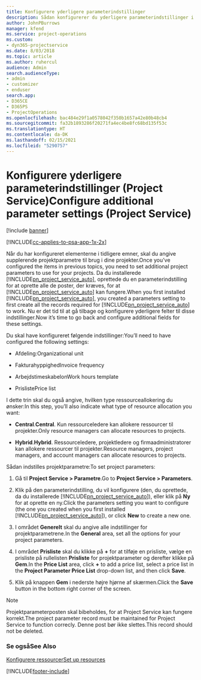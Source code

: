 ```yaml
---
title: Konfigurere yderligere parameterindstillinger
description: Sådan konfigurerer du yderligere parameterindstillinger i Project Service
author: JohnPBurrows
manager: kfend
ms.service: project-operations
ms.custom:
- dyn365-projectservice
ms.date: 8/03/2018
ms.topic: article
ms.author: ruhercul
audience: Admin
search.audienceType:
- admin
- customizer
- enduser
search.app:
- D365CE
- D365PS
- ProjectOperations
ms.openlocfilehash: bac484e29f1a0578042f350b1657a42e80b48cb4
ms.sourcegitcommit: fa32b1893286f20271fa4ec4be8fc68bd135f53c
ms.translationtype: HT
ms.contentlocale: da-DK
ms.lasthandoff: 02/15/2021
ms.locfileid: "5290757"
---
```

# <a name="configure-additional-parameter-settings-project-service"></a><span data-ttu-id="ca397-103">Konfigurere yderligere parameterindstillinger (Project Service)</span><span class="sxs-lookup"><span data-stu-id="ca397-103">Configure additional parameter settings (Project Service)</span></span>

[!include [banner](../includes/psa-now-project-operations.md)]

[!INCLUDE[cc-applies-to-psa-app-1x-2x](../includes/cc-applies-to-psa-app-1x-2x.md)]

<span data-ttu-id="ca397-104">Når du har konfigureret elementerne i tidligere emner, skal du angive supplerende projektparametre til brug i dine projekter.</span><span class="sxs-lookup"><span data-stu-id="ca397-104">Once you’ve configured the items in previous topics, you need to set additional project parameters to use for your projects.</span></span> <span data-ttu-id="ca397-105">Da du installerede [!INCLUDE[pn_project_service_auto](../includes/pn-project-service-auto.md)], oprettede du en parameterindstilling for at oprette alle de poster, der kræves, for at [!INCLUDE[pn_project_service_auto](../includes/pn-project-service-auto.md)] kan fungere.</span><span class="sxs-lookup"><span data-stu-id="ca397-105">When you first installed [!INCLUDE[pn_project_service_auto](../includes/pn-project-service-auto.md)], you created a parameters setting to first create all the records required for [!INCLUDE[pn_project_service_auto](../includes/pn-project-service-auto.md)] to work.</span></span> <span data-ttu-id="ca397-106">Nu er det tid til at gå tilbage og konfigurere yderligere felter til disse indstillinger.</span><span class="sxs-lookup"><span data-stu-id="ca397-106">Now it’s time to go back and configure additional fields for these settings.</span></span>  
  
 <span data-ttu-id="ca397-107">Du skal have konfigureret følgende indstillinger:</span><span class="sxs-lookup"><span data-stu-id="ca397-107">You’ll need to have configured the following settings:</span></span>  
  
-   <span data-ttu-id="ca397-108">Afdeling:</span><span class="sxs-lookup"><span data-stu-id="ca397-108">Organizational unit</span></span>  
  
-   <span data-ttu-id="ca397-109">Fakturahyppighed</span><span class="sxs-lookup"><span data-stu-id="ca397-109">Invoice frequency</span></span>  
  
-   <span data-ttu-id="ca397-110">Arbejdstimeskabelon</span><span class="sxs-lookup"><span data-stu-id="ca397-110">Work hours template</span></span>  
  
-   <span data-ttu-id="ca397-111">Prisliste</span><span class="sxs-lookup"><span data-stu-id="ca397-111">Price list</span></span>  
 
<span data-ttu-id="ca397-112">I dette trin skal du også angive, hvilken type ressourceallokering du ønsker:</span><span class="sxs-lookup"><span data-stu-id="ca397-112">In this step, you’ll also indicate what type of resource allocation you want:</span></span>  
  
- <span data-ttu-id="ca397-113">**Central**.</span><span class="sxs-lookup"><span data-stu-id="ca397-113">**Central**.</span></span> <span data-ttu-id="ca397-114">Kun ressourceledere kan allokere ressourcer til projekter.</span><span class="sxs-lookup"><span data-stu-id="ca397-114">Only resource managers can allocate resources to projects.</span></span>  
  
- <span data-ttu-id="ca397-115">**Hybrid**.</span><span class="sxs-lookup"><span data-stu-id="ca397-115">**Hybrid**.</span></span> <span data-ttu-id="ca397-116">Ressourceledere, projektledere og firmaadministratorer kan allokere ressourcer til projekter.</span><span class="sxs-lookup"><span data-stu-id="ca397-116">Resource managers, project managers, and account managers can allocate resources to projects.</span></span>  
  
 
<span data-ttu-id="ca397-117">Sådan indstilles projektparametre:</span><span class="sxs-lookup"><span data-stu-id="ca397-117">To set project parameters:</span></span>  
  
1. <span data-ttu-id="ca397-118">Gå til **Project Service > Parametre**.</span><span class="sxs-lookup"><span data-stu-id="ca397-118">Go to **Project Service > Parameters**.</span></span>  
  
2. <span data-ttu-id="ca397-119">Klik på den parameterindstilling, du vil konfigurere (den, du oprettede, da du installerede [!INCLUDE[pn_project_service_auto](../includes/pn-project-service-auto.md)]), eller klik på **Ny** for at oprette en ny.</span><span class="sxs-lookup"><span data-stu-id="ca397-119">Click the parameters setting you want to configure (the one you created when you first installed [!INCLUDE[pn_project_service_auto](../includes/pn-project-service-auto.md)]), or click **New** to create a new one.</span></span>  
  
3. <span data-ttu-id="ca397-120">I området **Generelt** skal du angive alle indstillinger for projektparametrene.</span><span class="sxs-lookup"><span data-stu-id="ca397-120">In the **General** area, set all the options for your project parameters.</span></span>  
  
4. <span data-ttu-id="ca397-121">I området **Prisliste** skal du klikke på **+** for at tilføje en prisliste, vælge en prisliste på rullelisten **Prisliste** for projektparameter og derefter klikke på **Gem**.</span><span class="sxs-lookup"><span data-stu-id="ca397-121">In the **Price List** area, click **+** to add a price list, select a price list in the **Project Parameter Price List** drop-down list, and then click **Save**.</span></span>  
  
5. <span data-ttu-id="ca397-122">Klik på knappen **Gem** i nederste højre hjørne af skærmen.</span><span class="sxs-lookup"><span data-stu-id="ca397-122">Click the **Save** button in the bottom right corner of the screen.</span></span>  

> [!NOTE]
> <span data-ttu-id="ca397-123">Projektparameterposten skal bibeholdes, for at Project Service kan fungere korrekt.</span><span class="sxs-lookup"><span data-stu-id="ca397-123">The project parameter record must be maintained for Project Service to function correcly.</span></span> <span data-ttu-id="ca397-124">Denne post bør ikke slettes.</span><span class="sxs-lookup"><span data-stu-id="ca397-124">This record should not be deleted.</span></span>

### <a name="see-also"></a><span data-ttu-id="ca397-125">Se også</span><span class="sxs-lookup"><span data-stu-id="ca397-125">See Also</span></span>  
 [<span data-ttu-id="ca397-126">Konfigurere ressourcer</span><span class="sxs-lookup"><span data-stu-id="ca397-126">Set up resources</span></span>](../psa/set-up-resources.md)


[!INCLUDE[footer-include](../includes/footer-banner.md)]